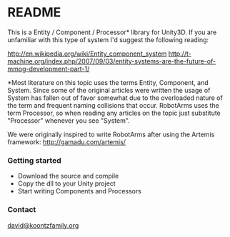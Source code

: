 # README #

This is a Entity / Component / Processor* library for Unity3D. If you are unfamiliar with this type of system I'd suggest the following reading:

http://en.wikipedia.org/wiki/Entity_component_system
http://t-machine.org/index.php/2007/09/03/entity-systems-are-the-future-of-mmog-development-part-1/

*Most literature on this topic uses the terms Entity, Component, and System. Since some of the original articles were written the usage of System has fallen out of favor somewhat due to the overloaded nature of the term and frequent naming collisions that occur. RobotArms uses the term Processor, so when reading any articles on the topic just substitute "Processor" whenever you see "System".

We were originally inspired to write RobotArms after using the Artemis framework: http://gamadu.com/artemis/

### Getting started ###

* Download the source and compile
* Copy the dll to your Unity project
* Start writing Components and Processors

### Contact ###

david@koontzfamily.org